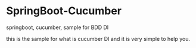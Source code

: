 # SpringBoot-Cucumber
springboot, cucumber, sample for BDD DI

this is the sample for what is cucumber DI and it is very simple to help you.

